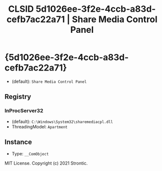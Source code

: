 ﻿---
title: "CLSID 5d1026ee-3f2e-4ccb-a83d-cefb7ac22a71 | Share Media Control Panel"
excerpt: What is COM-Object CLSID 5d1026ee-3f2e-4ccb-a83d-cefb7ac22a71?
---

# {5d1026ee-3f2e-4ccb-a83d-cefb7ac22a71}

* (default): `Share Media Control Panel`

## Registry


### InProcServer32

* (default): `C:\Windows\System32\sharemediacpl.dll`
* ThreadingModel: `Apartment`

## Instance

* Type: `__ComObject`

MIT License. Copyright (c) 2021 Strontic.


